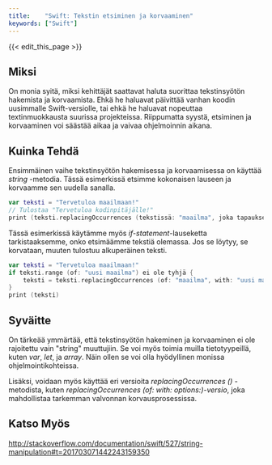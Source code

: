 ```yaml
---
title:    "Swift: Tekstin etsiminen ja korvaaminen"
keywords: ["Swift"]
---
```


{{< edit_this_page >}}

## Miksi

On monia syitä, miksi kehittäjät saattavat haluta suorittaa tekstinsyötön hakemista ja korvaamista. Ehkä he haluavat päivittää vanhan koodin uusimmalle Swift-versiolle, tai ehkä he haluavat nopeuttaa textinmuokkausta suurissa projekteissa. Riippumatta syystä, etsiminen ja korvaaminen voi säästää aikaa ja vaivaa ohjelmoinnin aikana.

## Kuinka Tehdä

Ensimmäinen vaihe tekstinsyötön hakemisessa ja korvaamisessa on käyttää *string* -metodia. Tässä esimerkissä etsimme kokonaisen lauseen ja korvaamme sen uudella sanalla.

```Swift
var teksti = "Tervetuloa maailmaan!"
// Tulostaa "Tervetuloa kodinpitäjälle!"
print (teksti.replacingOccurrences (tekstissä: "maailma", joka tapauksessa: "kodinpitäjä"))
```

Tässä esimerkissä käytämme myös *if-statement*-lauseketta tarkistaaksemme, onko etsimäämme tekstiä olemassa. Jos se löytyy, se korvataan, muuten tulostuu alkuperäinen teksti.

```Swift
var teksti = "Tervetuloa maailmaan!"
if teksti.range (of: "uusi maailma") ei ole tyhjä {
    teksti = teksti.replacingOccurrences (of: "maailma", with: "uusi maailma")
}
print (teksti)
```

## Syväitte

On tärkeää ymmärtää, että tekstinsyötön hakeminen ja korvaaminen ei ole rajoitettu vain "string" muuttujiin. Se voi myös toimia muilla tietotyypeillä, kuten *var*, *let*, ja *array*. Näin ollen se voi olla hyödyllinen monissa ohjelmointikohteissa.

Lisäksi, voidaan myös käyttää eri versioita *replacingOccurrences ()* -metodista, kuten *replacingOccurrences (of: with: options:)-versio*, joka mahdollistaa tarkemman valvonnan korvausprosessissa.

## Katso Myös

http://stackoverflow.com/documentation/swift/527/string-manipulation#t=201703071442243159350